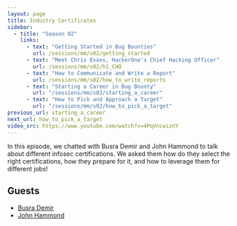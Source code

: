 ```yaml
---
layout: page
title: Industry Certificates
sidebar:
  - title: "Season 02"
    links:
      - text: "Getting Started in Bug Bounties"
        url: /sessions/mm/s02/getting_started
      - text: "Meet Chris Evans, HackerOne's Chief Hacking Officer"
        url: /sessions/mm/s02/h1_CHO
      - text: "How to Communicate and Write a Report"
        url: /sessions/mm/s02/how_to_write_reports
      - text: "Starting a Career in Bug Bounty"
        url: "/sessions/mm/s02/starting_a_career"        
      - text: "How to Pick and Approach a Target"
        url: "/sessions/mm/s02/how_to_pick_a_target"   
previous_url: starting_a_career
next_url: how_to_pick_a_target
video_src: https://www.youtube.com/watch?v=4PqVncwiznY
---
```


In this episode, we chatted with Busra Demir and John Hammond to talk about different infosec certifications. We asked them how do they select the right certifications, how they prepare for it, and how to leverage them for different jobs! 

Guests
-----------------
- [Busra Demir](https://twitter.com/areyou1or0)
- [John Hammond](https://twitter.com/_JohnHammond)
